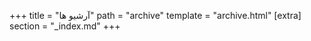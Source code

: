 +++
title = "آرشیو ها"
path = "archive"
template = "archive.html"
[extra]
section = "_index.md"
+++
